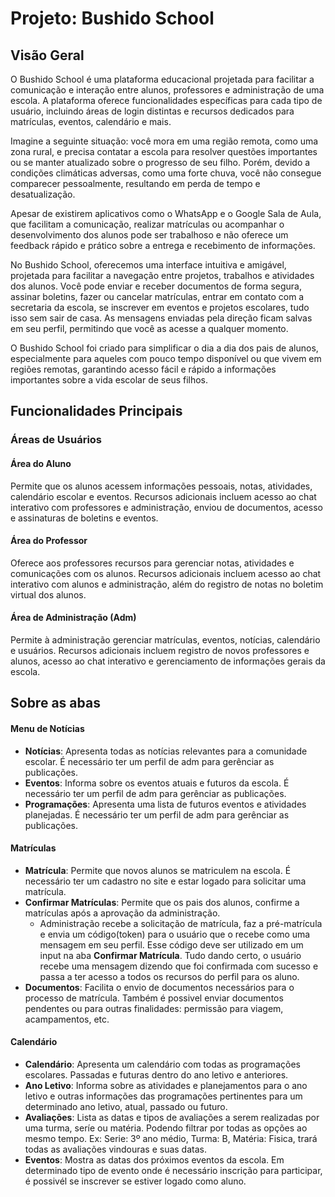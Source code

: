# Projeto: Bushido School
## Visão Geral

O Bushido School é uma plataforma educacional projetada para facilitar a comunicação e interação entre alunos, professores e administração de uma escola. A plataforma oferece funcionalidades específicas para cada tipo de usuário, incluindo áreas de login distintas e recursos dedicados para matrículas, eventos, calendário e mais.

Imagine a seguinte situação: você mora em uma região remota, como uma zona rural, e precisa contatar a escola para resolver questões importantes ou se manter atualizado sobre o progresso de seu filho. Porém, devido a condições climáticas adversas, como uma forte chuva, você não consegue comparecer pessoalmente, resultando em perda de tempo e desatualização.

Apesar de existirem aplicativos como o WhatsApp e o Google Sala de Aula, que facilitam a comunicação, realizar matrículas ou acompanhar o desenvolvimento dos alunos pode ser trabalhoso e não oferece um feedback rápido e prático sobre a entrega e recebimento de informações.

No Bushido School, oferecemos uma interface intuitiva e amigável, projetada para facilitar a navegação entre projetos, trabalhos e atividades dos alunos. Você pode enviar e receber documentos de forma segura, assinar boletins, fazer ou cancelar matrículas, entrar em contato com a secretaria da escola, se inscrever em eventos e projetos escolares, tudo isso sem sair de casa. As mensagens enviadas pela direção ficam salvas em seu perfil, permitindo que você as acesse a qualquer momento.

O Bushido School foi criado para simplificar o dia a dia dos pais de alunos, especialmente para aqueles com pouco tempo disponível ou que vivem em regiões remotas, garantindo acesso fácil e rápido a informações importantes sobre a vida escolar de seus filhos.
## Funcionalidades Principais
### Áreas de Usuários

#### Área do Aluno
Permite que os alunos acessem informações pessoais, notas, atividades, calendário escolar e eventos.
Recursos adicionais incluem acesso ao chat interativo com professores e administração, enviou de documentos, acesso e assinaturas de boletins e eventos.

#### Área do Professor
Oferece aos professores recursos para gerenciar notas, atividades e comunicações com os alunos.
Recursos adicionais incluem acesso ao chat interativo com alunos e administração, além do registro de notas no boletim virtual dos alunos.

#### Área de Administração (Adm)
Permite à administração gerenciar matrículas, eventos, notícias, calendário e usuários.
Recursos adicionais incluem registro de novos professores e alunos, acesso ao chat interativo e gerenciamento de informações gerais da escola.
## Sobre as abas
#### Menu de Notícias

- <b>Notícias</b>: Apresenta todas as notícias relevantes para a comunidade escolar. É necessário ter um perfil de adm para gerênciar as publicações.
- <b>Eventos</b>: Informa sobre os eventos atuais e futuros da escola. É necessário ter um perfil de adm para gerênciar as publicações.
- <b>Programações</b>: Apresenta uma lista de futuros eventos e atividades planejadas. É necessário ter um perfil de adm para gerênciar as publicações.

#### Matrículas

- <b>Matrícula</b>: Permite que novos alunos se matriculem na escola. É necessário ter um cadastro no site e estar logado para solicitar uma matrícula.
- <b>Confirmar Matrículas</b>: Permite que os pais dos alunos, confirme a matrículas após a aprovação da administração. 
  - Administração recebe a solicitação de matrícula, faz a pré-matrícula e envia um código(token) para o usuário que o recebe como uma mensagem em seu perfil. Esse código deve ser utilizado em um input na aba <b>Confirmar Matrícula</b>. Tudo dando certo, o usuário recebe uma mensagem dizendo que foi confirmada com sucesso e passa a ter acesso a todos os recursos do perfil para os aluno.
- <b>Documentos</b>: Facilita o envio de documentos necessários para o processo de matrícula. Também é possivel enviar documentos pendentes ou para outras finalidades: permissão para viagem, acampamentos, etc.

#### Calendário

- <b>Calendário</b>: Apresenta um calendário com todas as programações escolares. Passadas e futuras dentro do ano letivo e anteriores.
- <b>Ano Letivo</b>: Informa sobre as atividades e planejamentos para o ano letivo e outras informações das programações pertinentes para um determinado ano letivo, atual, passado ou futuro.
- <b>Avaliações</b>: Lista as datas e tipos de avaliações a serem realizadas por uma turma, seríe ou matéria. Podendo filtrar por todas as opções ao mesmo tempo. Ex: Serie: 3º ano médio, Turma: B, Matéria: Fisica, trará todas as avaliações vindouras e suas datas.
- <b>Eventos</b>: Mostra as datas dos próximos eventos da escola. Em determinado tipo de evento onde é necessário inscrição para participar, é possivél se inscrever se estiver logado como aluno. 

